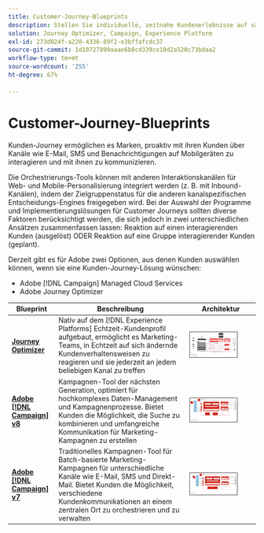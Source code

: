 ```yaml
---
title: Customer-Journey-Blueprints
description: Stellen Sie individuelle, zeitnahe Kundenerlebnisse auf sämtlichen Geräten bereit.
solution: Journey Optimizer, Campaign, Experience Platform
exl-id: 273d024f-a220-4336-89f2-e3bffafcdc37
source-git-commit: 1d10727899aaae6b8cd339ce10d2a520c73bdaa2
workflow-type: tm+mt
source-wordcount: '255'
ht-degree: 67%

---
```


# Customer-Journey-Blueprints

Kunden-Journey ermöglichen es Marken, proaktiv mit ihren Kunden über Kanäle wie E-Mail, SMS und Benachrichtigungen auf Mobilgeräten zu interagieren und mit ihnen zu kommunizieren.

Die Orchestrierungs-Tools können mit anderen Interaktionskanälen für Web- und Mobile-Personalisierung integriert werden (z. B. mit Inbound-Kanälen), indem der Zielgruppenstatus für die anderen kanalspezifischen Entscheidungs-Engines freigegeben wird. Bei der Auswahl der Programme und Implementierungslösungen für Customer Journeys sollten diverse Faktoren berücksichtigt werden, die sich jedoch in zwei unterschiedlichen Ansätzen zusammenfassen lassen: Reaktion auf einen interagierenden Kunden (ausgelöst) ODER Reaktion auf eine Gruppe interagierender Kunden (geplant).

Derzeit gibt es für Adobe zwei Optionen, aus denen Kunden auswählen können, wenn sie eine Kunden-Journey-Lösung wünschen:

<ul><li>Adobe [!DNL Campaign] Managed Cloud Services</li><li>Adobe Journey Optimizer</li></ul>

| Blueprint | Beschreibung | Architektur |
|---|---|---|
| **[Journey Optimizer](journey-optimizer.md)** | Nativ auf dem [!DNL Experience Platforms] Echtzeit-Kundenprofil aufgebaut, ermöglicht es Marketing-Teams, in Echtzeit auf sich ändernde Kundenverhaltensweisen zu reagieren und sie jederzeit an jedem beliebigen Kanal zu treffen | <img src="assets/ajo-architecture.svg" alt="Referenzarchitektur für die Blueprint „Journey Optimizer“" style="width:75%; border:1px solid #4a4a4a" class="modal-image" /> |
| **[Adobe [!DNL Campaign] v8](campaign-v8.md)** | Kampagnen-Tool der nächsten Generation, optimiert für hochkomplexes Daten-Management und Kampagnenprozesse. Bietet Kunden die Möglichkeit, die Suche zu kombinieren und umfangreiche Kommunikation für Marketing-Kampagnen zu erstellen | <img src="assets/campaign-v8-architecture.svg" alt="Referenzarchitektur für die Blueprint „Campaign v8“" style="width:75%; border:1px solid #4a4a4a" class="modal-image" /> |
| **[Adobe [!DNL Campaign] v7](campaign-v7.md)** | Traditionelles Kampagnen-Tool für Batch-basierte Marketing-Kampagnen für unterschiedliche Kanäle wie E-Mail, SMS und Direkt-Mail. Bietet Kunden die Möglichkeit, verschiedene Kundenkommunikationen an einem zentralen Ort zu orchestrieren und zu verwalten | <img src="assets/campaign-v7-architecture.svg" alt="Referenzarchitektur für die Blueprint „Campaign v7“" style="width:75%; border:1px solid #4a4a4a" class="modal-image" /> |
